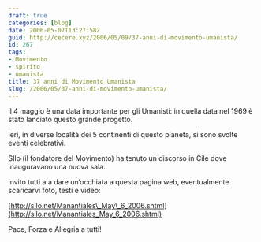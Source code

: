 ```yaml
---
draft: true
categories: [blog]
date: 2006-05-07T13:27:58Z
guid: http://cecere.xyz/2006/05/09/37-anni-di-movimento-umanista/
id: 267
tags:
- Movimento
- spirito
- umanista
title: 37 anni di Movimento Umanista
slug: /2006/05/37-anni-di-movimento-umanista/
---
```


<img src='/wp-content/Manantiales3.jpg' alt='' align='left' />il 4 maggio è una data importante per gli Umanisti: in quella data nel 1969 è stato lanciato questo grande progetto.
  
ieri, in diverse località dei 5 continenti di questo pianeta, si sono svolte eventi celebrativi.
  
SIlo (il fondatore del Movimento) ha tenuto un discorso in Cile dove inauguravano una nuova sala.

invito tutti a a dare un’occhiata a questa pagina web, eventualmente scaricarvi foto, testi e video:
  
[http://silo.net/Manantiales\_May\_6_2006.shtml](http://silo.net/Manantiales_May_6_2006.shtml)

Pace, Forza e Allegria a tutti!